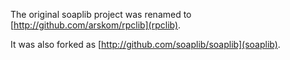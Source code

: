 
The original soaplib project was renamed to [http://github.com/arskom/rpclib](rpclib).

It was also forked as [http://github.com/soaplib/soaplib](soaplib).